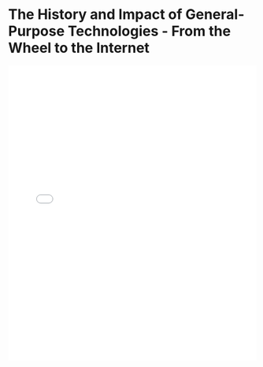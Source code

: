 # The History and Impact of General-Purpose Technologies - From the Wheel to the Internet

<embed src="The History and Impact of General-Purpose Technologies - From the Wheel to the Internet.pdf" type="application/pdf" width="100%" height="600px">
